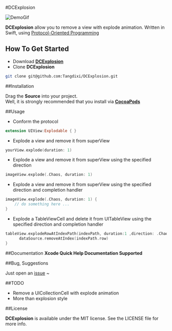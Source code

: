 #DCExplosion

![DemoGif](https://raw.githubusercontent.com/Tangdixi/DCExplosion/master/Explosion.gif)

**DCExplosion** allow you to remove a view with explode animation. Written in Swift, using [Protocol-Oriented Programming](https://developer.apple.com/videos/play/wwdc2015/408/)

## How To Get Started  
- Download [**DCExplosion**](https://codeload.github.com/Tangdixi/DCExplosion/zip/master)
- Clone **DCExplosion**
```bash
git clone git@github.com:Tangdixi/DCExplosion.git
``` 

##Installation

Drag the **Source** into your project.  
Well, it is strongly recommended that you install via [**CocoaPods**](https://cocoapods.org)

##Usage
* Conform the protocol 
```swift
extension UIView:Explodable { }
```
* Explode a view and remove it from superView
```swift
yourView.explode(duration: 1)
```
* Explode a view and remove it from superView using the specified direction
```swift
imageView.explode(.Chaos, duration: 1)
```
* Explode a view and remove it from superView using the specified direction and completion handler
```swift
imageView.explode(.Chaos, duration: 1) {
	// do something here ...
}
```
* Explode a TableViewCell and delete it from UITableView using the specified direction and completion handler
```swift
tableView.explodeRowAtIndexPath(indexPath, duration:1 ,direction: .Chaos) {
      dataSource.removeAtIndex(indexPath.row)
}
```  

##Documentation
**Xcode Quick Help Documentation Supported** 

##Bug, Suggestions

Just open an [issue](https://github.com/Tangdixi/DCExplosion/issues) ~ 

##TODO
*  Remove a UICollectionCell with explode animation
*  More than explosion style

##License

**DCExplosion** is available under the MIT license. See the LICENSE file for more info.

